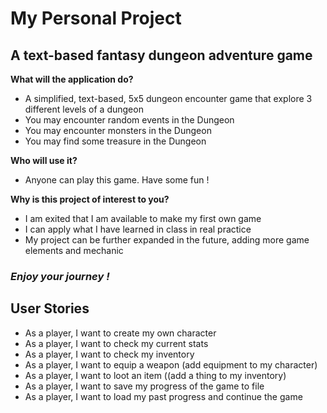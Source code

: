 # My Personal Project

## A text-based fantasy dungeon adventure game

**What will the application do?**

- A simplified, text-based, 5x5 dungeon encounter game that explore 3 different levels of a dungeon
- You may encounter random events in the Dungeon
- You may encounter monsters in the Dungeon
- You may find some treasure in the Dungeon
  
**Who will use it?**

- Anyone can play this game. Have some fun !

**Why is this project of interest to you?**

- I am exited that I am available to make my first own game
- I can apply what I have learned in class in real practice
- My project can be further expanded in the future, adding more game elements and mechanic

### ***Enjoy your journey !*** 

## User Stories 

- As a player, I want to create my own character
- As a player, I want to check my current stats
- As a player, I want to check my inventory
- As a player, I want to equip a weapon (add equipment to my character)
- As a player, I want to loot an item ((add a thing to my inventory)
- As a player, I want to save my progress of the game to file
- As a player, I want to load my past progress and continue the game
